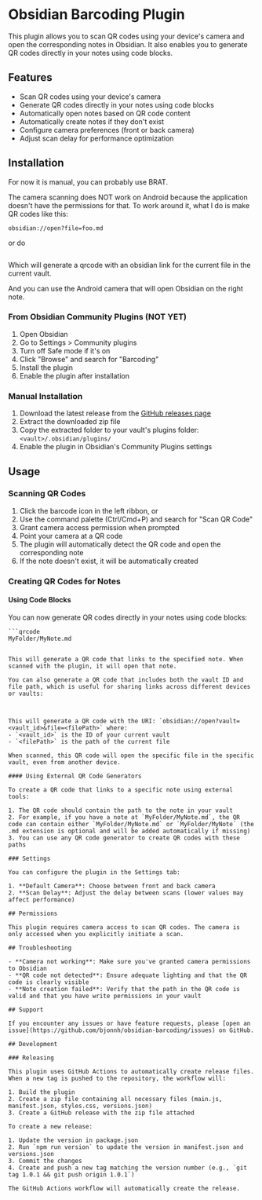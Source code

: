 # Obsidian Barcoding Plugin

This plugin allows you to scan QR codes using your device's camera and open the corresponding notes in Obsidian. It also enables you to generate QR codes directly in your notes using code blocks.

## Features

- Scan QR codes using your device's camera
- Generate QR codes directly in your notes using code blocks
- Automatically open notes based on QR code content
- Automatically create notes if they don't exist
- Configure camera preferences (front or back camera)
- Adjust scan delay for performance optimization

## Installation

For now it is manual, you can probably use BRAT.

The camera scanning does NOT work on Android because the application doesn't have the permissions for that.
To work around it, what I do is make QR codes like this:

```qrcode
obsidian://open?file=foo.md
```

or do 

```qrcodelocal
```

Which will generate a qrcode with an obsidian link for the current file in the current vault.

And you can use the Android camera that will open Obsidian on the right note.

### From Obsidian Community Plugins (NOT YET)

1. Open Obsidian
2. Go to Settings > Community plugins
3. Turn off Safe mode if it's on
4. Click "Browse" and search for "Barcoding"
5. Install the plugin
6. Enable the plugin after installation

### Manual Installation

1. Download the latest release from the [GitHub releases page](https://github.com/bjonnh/obsidian-barcoding/releases)
2. Extract the downloaded zip file
3. Copy the extracted folder to your vault's plugins folder: `<vault>/.obsidian/plugins/`
4. Enable the plugin in Obsidian's Community Plugins settings

## Usage

### Scanning QR Codes

1. Click the barcode icon in the left ribbon, or
2. Use the command palette (Ctrl/Cmd+P) and search for "Scan QR Code"
3. Grant camera access permission when prompted
4. Point your camera at a QR code
5. The plugin will automatically detect the QR code and open the corresponding note
6. If the note doesn't exist, it will be automatically created

### Creating QR Codes for Notes

#### Using Code Blocks

You can now generate QR codes directly in your notes using code blocks:

```
```qrcode
MyFolder/MyNote.md
```
```

This will generate a QR code that links to the specified note. When scanned with the plugin, it will open that note.

You can also generate a QR code that includes both the vault ID and file path, which is useful for sharing links across different devices or vaults:

```
```qrcodelocal
```
```

This will generate a QR code with the URI: `obsidian://open?vault=<vault_id>&file=<filePath>` where:
- `<vault_id>` is the ID of your current vault
- `<filePath>` is the path of the current file

When scanned, this QR code will open the specific file in the specific vault, even from another device.

#### Using External QR Code Generators

To create a QR code that links to a specific note using external tools:

1. The QR code should contain the path to the note in your vault
2. For example, if you have a note at `MyFolder/MyNote.md`, the QR code can contain either `MyFolder/MyNote.md` or `MyFolder/MyNote` (the .md extension is optional and will be added automatically if missing)
3. You can use any QR code generator to create QR codes with these paths

### Settings

You can configure the plugin in the Settings tab:

1. **Default Camera**: Choose between front and back camera
2. **Scan Delay**: Adjust the delay between scans (lower values may affect performance)

## Permissions

This plugin requires camera access to scan QR codes. The camera is only accessed when you explicitly initiate a scan.

## Troubleshooting

- **Camera not working**: Make sure you've granted camera permissions to Obsidian
- **QR code not detected**: Ensure adequate lighting and that the QR code is clearly visible
- **Note creation failed**: Verify that the path in the QR code is valid and that you have write permissions in your vault

## Support

If you encounter any issues or have feature requests, please [open an issue](https://github.com/bjonnh/obsidian-barcoding/issues) on GitHub.

## Development

### Releasing

This plugin uses GitHub Actions to automatically create release files. When a new tag is pushed to the repository, the workflow will:

1. Build the plugin
2. Create a zip file containing all necessary files (main.js, manifest.json, styles.css, versions.json)
3. Create a GitHub release with the zip file attached

To create a new release:

1. Update the version in package.json
2. Run `npm run version` to update the version in manifest.json and versions.json
3. Commit the changes
4. Create and push a new tag matching the version number (e.g., `git tag 1.0.1 && git push origin 1.0.1`)

The GitHub Actions workflow will automatically create the release.
